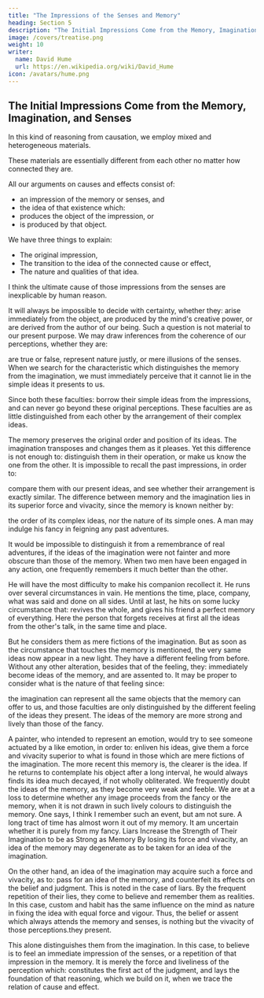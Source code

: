 ```yaml
---
title: "The Impressions of the Senses and Memory"
heading: Section 5
description: "The Initial Impressions Come from the Memory, Imagination, and Senses"
image: /covers/treatise.png
weight: 10
writer:
  name: David Hume
  url: https://en.wikipedia.org/wiki/David_Hume
icon: /avatars/hume.png
---
```




## The Initial Impressions Come from the Memory, Imagination, and Senses

In this kind of reasoning from causation, we employ mixed and heterogeneous materials.

These materials are essentially different from each other no matter how connected they are.

All our arguments on causes and effects consist of:
- an impression of the memory or senses, and
- the idea of that existence which:
- produces the object of the impression, or
- is produced by that object.

We have three things to explain:
- The original impression,
- The transition to the idea of the connected cause or effect,
- The nature and qualities of that idea.

I think the ultimate cause of those impressions from the senses are inexplicable by human reason.

It will always be impossible to decide with certainty, whether they:
arise immediately from the object,
are produced by the mind's creative power, or
are derived from the author of our being.
Such a question is not material to our present purpose.
We may draw inferences from the coherence of our perceptions, whether they are:

are true or false,
represent nature justly, or
mere illusions of the senses.
When we search for the characteristic which distinguishes the memory from the imagination, we must immediately perceive that it cannot lie in the simple ideas it presents to us.

Since both these faculties:
borrow their simple ideas from the impressions, and
can never go beyond these original perceptions.
These faculties are as little distinguished from each other by the arrangement of their complex ideas.

The memory preserves the original order and position of its ideas.
The imagination transposes and changes them as it pleases.
Yet this difference is not enough to:
distinguish them in their operation, or
make us know the one from the other.
It is impossible to recall the past impressions, in order to:

compare them with our present ideas, and
see whether their arrangement is exactly similar.
The difference between memory and the imagination lies in its superior force and vivacity, since the memory is known neither by:

the order of its complex ideas, nor
the nature of its simple ones.
A man may indulge his fancy in feigning any past adventures.

It would be impossible to distinguish it from a remembrance of real adventures, if the ideas of the imagination were not fainter and more obscure than those of the memory.
When two men have been engaged in any action, one frequently remembers it much better than the other.

He will have the most difficulty to make his companion recollect it.
He runs over several circumstances in vain.
He mentions the time, place, company, what was said and done on all sides.
Until at last, he hits on some lucky circumstance that:
revives the whole, and
gives his friend a perfect memory of everything.
Here the person that forgets receives at first all the ideas from the other's talk, in the same time and place.

But he considers them as mere fictions of the imagination.
But as soon as the circumstance that touches the memory is mentioned, the very same ideas now appear in a new light.
They have a different feeling from before.
Without any other alteration, besides that of the feeling, they:
immediately become ideas of the memory, and
are assented to.
It may be proper to consider what is the nature of that feeling since:

the imagination can represent all the same objects that the memory can offer to us, and
those faculties are only distinguished by the different feeling of the ideas they present.
The ideas of the memory are more strong and lively than those of the fancy.

A painter, who intended to represent an emotion, would try to see someone actuated by a like emotion, in order to:
enliven his ideas,
give them a force and vivacity superior to what is found in those which are mere fictions of the imagination.
The more recent this memory is, the clearer is the idea.
If he returns to contemplate his object after a long interval, he would always finds its idea much decayed, if not wholly obliterated.
We frequently doubt the ideas of the memory, as they become very weak and feeble.
We are at a loss to determine whether any image proceeds from the fancy or the memory, when it is not drawn in such lively colours to distinguish the memory.
One says, I think I remember such an event, but am not sure.
A long tract of time has almost worn it out of my memory.
It am uncertain whether it is purely from my fancy.
Liars Increase the Strength of Their Imagination to be as Strong as Memory
By losing its force and vivacity, an idea of the memory may degenerate as to be taken for an idea of the imagination.

On the other hand, an idea of the imagination may acquire such a force and vivacity, as to:
pass for an idea of the memory, and
counterfeit its effects on the belief and judgment.
This is noted in the case of liars.
By the frequent repetition of their lies, they come to believe and remember them as realities.
In this case, custom and habit has the same influence on the mind as nature in fixing the idea with equal force and vigour.
Thus, the belief or assent which always attends the memory and senses, is nothing but the vivacity of those perceptions.they present.

This alone distinguishes them from the imagination.
In this case, to believe is to feel an immediate impression of the senses, or a repetition of that impression in the memory.
It is merely the force and liveliness of the perception which:
constitutes the first act of the judgment, and
lays the foundation of that reasoning, which we build on it, when we trace the relation of cause and effect.